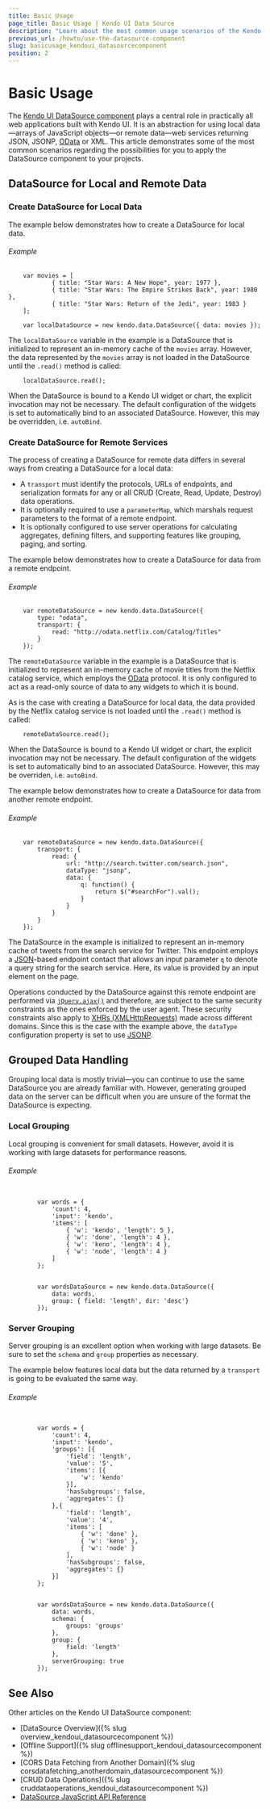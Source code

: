 ```yaml
---
title: Basic Usage
page_title: Basic Usage | Kendo UI Data Source
description: "Learn about the most common usage scenarios of the Kendo UI DataSource component."
previous_url: /howto/use-the-datasource-component
slug: basicusage_kendoui_datasourcecomponent
position: 2
---
```


# Basic Usage

The [Kendo UI DataSource component](http://demos.telerik.com/kendo-ui/datasource/index) plays a central role in practically all web applications built with Kendo UI. It is an abstraction for using local data&mdash;arrays of JavaScript objects&mdash;or remote data&mdash;web services returning JSON, JSONP, [OData](http://www.odata.org/) or XML. This article demonstrates some of the most common scenarios regarding the possibilities for you to apply the DataSource component to your projects.  

## DataSource for Local and Remote Data

### Create DataSource for Local Data

The example below demonstrates how to create a DataSource for local data.

###### Example

        var movies = [
                { title: "Star Wars: A New Hope", year: 1977 },
                { title: "Star Wars: The Empire Strikes Back", year: 1980 },
                { title: "Star Wars: Return of the Jedi", year: 1983 }
        ];

        var localDataSource = new kendo.data.DataSource({ data: movies });

The `localDataSource` variable in the example is a DataSource that is initialized to represent an in-memory cache of the `movies` array. However, the data represented by the `movies` array is not loaded in the DataSource until the `.read()` method is called:

        localDataSource.read();

When the DataSource is bound to a Kendo UI widget or chart, the explicit invocation may not be necessary. The default configuration of the widgets is set to automatically bind to an associated DataSource. However, this may be overridden, i.e. `autoBind`.

### Create DataSource for Remote Services

The process of creating a DataSource for remote data differs in several ways from creating a DataSource for a local data:

* A `transport` must identify the protocols, URLs of endpoints, and serialization formats for any or all CRUD (Create, Read, Update, Destroy) data operations.
* It is optionally required to use a `parameterMap`, which marshals request parameters to the format of a remote endpoint.
* It is optionally configured to use server operations for calculating aggregates, defining filters, and supporting features like grouping, paging, and sorting.

The example below demonstrates how to create a DataSource for data from a remote endpoint.

###### Example

        var remoteDataSource = new kendo.data.DataSource({
            type: "odata",
            transport: {
                read: "http://odata.netflix.com/Catalog/Titles"
            }
        });

The `remoteDataSource` variable in the example is a DataSource that is initialized to represent an in-memory cache of movie titles from the Netflix catalog service, which employs the [OData](http://www.odata.org/) protocol. It is only configured to act as a read-only source of data to any widgets to which it is bound.

As is the case with creating a DataSource for local data, the data provided by the Netflix catalog service is not loaded until the `.read()` method is called:

        remoteDataSource.read();

When the DataSource is bound to a Kendo UI widget or chart, the explicit invocation may not be necessary. The default configuration of the widgets is set to automatically bind to an associated DataSource. However, this may be overriden, i.e. `autoBind`.

The example below demonstrates how to create a DataSource for data from another remote endpoint.

###### Example

        var remoteDataSource = new kendo.data.DataSource({
            transport: {
                read: {
                    url: "http://search.twitter.com/search.json",
                    dataType: "jsonp",
                    data: {
                        q: function() {
                            return $("#searchFor").val();
                        }
                    }
                }
            }
        });

The DataSource in the example is initialized to represent an in-memory cache of tweets from the search service for Twitter. This endpoint employs a [JSON](http://www.json.org/)-based endpoint contact that allows an input parameter `q` to denote a query string for the search service. Here, its value is provided by an input element on the page.

Operations conducted by the DataSource against this remote endpoint are performed via [`jQuery.ajax()`](http://api.jquery.com/jQuery.ajax/) and therefore, are subject to the same security constraints as the ones enforced by the user agent. These security constraints also apply to [XHRs (XMLHttpRequests)](https://developer.mozilla.org/en-US/docs/Web/API/XMLHttpRequest) made across different domains. Since this is the case with the example above, the `dataType` configuration property is set to use [JSONP](https://en.wikipedia.org/wiki/JSONP).

## Grouped Data Handling

Grouping local data is mostly trivial&mdash;you can continue to use the same DataSource you are already familiar with. However, generating grouped data on the server can be difficult when you are unsure of the format the DataSource is expecting.

### Local Grouping

Local grouping is convenient for small datasets. However, avoid it is working with large datasets for performance reasons.

###### Example

```tab-Data

        var words = {
            'count': 4,
            'input': 'kendo',
            'items': [
                { 'w': 'kendo', 'length': 5 },
                { 'w': 'done', 'length': 4 },
                { 'w': 'keno', 'length': 4 },
                { 'w': 'node', 'length': 4 }
            ]
        };
```
```tab-DataSource

        var wordsDataSource = new kendo.data.DataSource({
            data: words,
            group: { field: 'length', dir: 'desc'}
        });
```

### Server Grouping

Server grouping is an excellent option when working with large datasets. Be sure to set the `schema` and `group` properties as necessary.

The example below features local data but the data returned by a `transport` is going to be evaluated the same way.

###### Example

```tab-Data

        var words = {
            'count': 4,
            'input': 'kendo',
            'groups': [{
                'field': 'length',
                'value': '5',
                'items': [{
                    'w': 'kendo'
                }],
                'hasSubgroups': false,
                'aggregates': {}
            },{
                'field': 'length',
                'value': '4',
                'items': [
                    { 'w': 'done' },
                    { 'w': 'keno' },
                    { 'w': 'node' }
                ],
                'hasSubgroups': false,
                'aggregates': {}
            }]
        };
```
```tab-DataSource

        var wordsDataSource = new kendo.data.DataSource({
            data: words,
            schema: {
                groups: 'groups'
            },
            group: {
                field: 'length'
            },
            serverGrouping: true
        });
```

## See Also

Other articles on the Kendo UI DataSource component:

* [DataSource Overview]({% slug overview_kendoui_datasourcecomponent %})
* [Offline Support]({% slug offlinesupport_kendoui_datasourcecomponent %})
* [CORS Data Fetching from Another Domain]({% slug corsdatafetching_anotherdomain_datasourcecomponent %})
* [CRUD Data Operations]({% slug cruddataoperations_kendoui_datasourcecomponent %})
* [DataSource JavaScript API Reference](/api/javascript/data/datasource)
